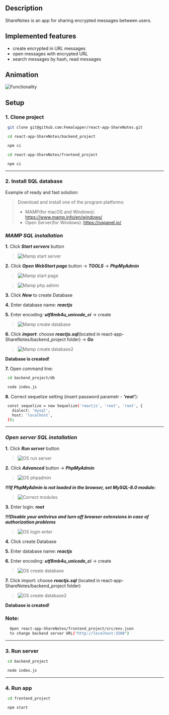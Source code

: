 ## Description
ShareNotes is an app for sharing encrypted messages between users. 

## Implemented features
- create encrypted in URL messages
- open messages with encrypted URL
- search messages by hash, read messages

## Animation

![Functionality](https://github.com/Femalopper/raw/blob/main/images/ShareNotes.gif)

## Setup

### 1\. Clone project ###
 
  ```sh
   git clone git@github.com:Femalopper/react-app-ShareNotes.git

   cd react-app-ShareNotes/backend_project

   npm ci

   cd react-app-ShareNotes/frontend_project

   npm ci
  ```
***
### 2\. Install SQL database ###

Example of ready and fast solution: 

> Download and install one of the program platforms: 
>  - MAMP(for macOS and Windows): https://www.mamp.info/en/windows/
>  - Open Server(for Windows): https://ospanel.io/

  ### ***MAMP SQL installation*** ###

  **1\.** Click ***Start servers*** button

  >![Mamp start server](https://github.com/Femalopper/raw/blob/main/images/Mamp%20start.png)


  **2\.** Click ***Open WebStart page*** button -> ***TOOLS*** -> ***PhpMyAdmin***

  >![Mamp start page](https://github.com/Femalopper/raw/blob/main/images/Mamp%20start%20page.png)

  
  >![Mamp php admin](https://github.com/Femalopper/raw/blob/main/images/Mamp%20phpmyadmin.png)


  **3\.** Click ***New*** to create Database

  **4\.** Enter database name: ***reactjs***

  **5\.** Enter encoding: ***utf8mb4u_unicode_ci*** -> create

  >![Mamp create database](https://github.com/Femalopper/raw/blob/main/images/Mamp%20create%20Database.png)

  
  **6\.** Click ***import***: choose ***reactjs.sql***(located in react-app-ShareNotes/backend_project folder) -> ***Go***

  >![Mamp create database2](https://github.com/Femalopper/raw/blob/main/images/Mamp%20create%20Database2.png)


  **Database is created!**

  **7\.** Open command line:
  ```sh
   cd backend_project/db

   code index.js
  ```
  **8\.** Correct sequelize setting (insert password parametr - ***'root'***):
  ```sh
   const sequelize = new Sequelize('reactjs', 'root', 'root', {
     dialect: 'mysql',
     host: 'localhost',
   });
  ```
***
### ***Open server SQL installation*** ###

  **1\.** Click ***Run server*** button

  >![OS run server](https://github.com/Femalopper/raw/blob/main/images/OS%20run%20server.png)


  **2\.** Click ***Advanced*** button -> ***PhpMyAdmin***
  

  >![OS phpadmin](https://github.com/Femalopper/raw/blob/main/images/OS%20phpmyadmin.png)

  ***!!!If PhpMyAdmin is not loaded in the browser, set MySQL-8.0 module:***

  >![Correct modules](https://github.com/Femalopper/raw/blob/main/images/Correct%20modules.png)

 

  **3\.** Enter login: ***root***

  ***!!!Disable your antivirus and turn off browser extensions in case of authorization problems***

  >![OS login enter](https://github.com/Femalopper/raw/blob/main/images/OS%20enter.png)


  **4\.** Click create Database

  **5\.** Enter database name: ***reactjs***

  **6\.** Enter encoding: ***utf8mb4u_unicode_ci*** -> create

  >![OS create database](https://github.com/Femalopper/raw/blob/main/images/OS%20create.png)


  **7\.** Click import: choose ***reactjs.sql*** (located in react-app-ShareNotes/backend_project folder)

  >![OS create database2](https://github.com/Femalopper/raw/blob/main/images/OS%20create2.png)


  **Database is created!**

  ### Note: ###
  ```sh
    Open react-app-ShareNotes/frontend_project/src/env.json 
    to change backend server URL("http://localhost:3500")
  ```
***
### 3\. Run server ###

  ```sh
   cd backend_project

   node index.js
  ```
***
### 4\. Run app ###

  ```sh
   cd frontend_project

   npm start
  ```

